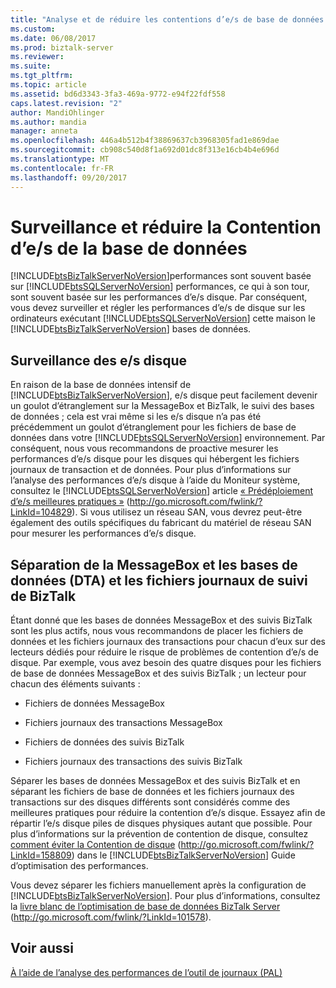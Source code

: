 ```yaml
---
title: "Analyse et de réduire les contentions d’e/s de base de données | Documents Microsoft"
ms.custom: 
ms.date: 06/08/2017
ms.prod: biztalk-server
ms.reviewer: 
ms.suite: 
ms.tgt_pltfrm: 
ms.topic: article
ms.assetid: bd6d3343-3fa3-469a-9772-e94f22fdf558
caps.latest.revision: "2"
author: MandiOhlinger
ms.author: mandia
manager: anneta
ms.openlocfilehash: 446a4b512b4f38869637cb3968305fad1e869dae
ms.sourcegitcommit: cb908c540d8f1a692d01dc8f313e16cb4b4e696d
ms.translationtype: MT
ms.contentlocale: fr-FR
ms.lasthandoff: 09/20/2017
---
```

# <a name="monitoring-and-reducing-database-io-contention"></a>Surveillance et réduire la Contention d’e/s de la base de données
[!INCLUDE[btsBizTalkServerNoVersion](../includes/btsbiztalkservernoversion-md.md)]performances sont souvent basée sur [!INCLUDE[btsSQLServerNoVersion](../includes/btssqlservernoversion-md.md)] performances, ce qui à son tour, sont souvent basée sur les performances d’e/s disque. Par conséquent, vous devez surveiller et régler les performances d’e/s de disque sur les ordinateurs exécutant [!INCLUDE[btsSQLServerNoVersion](../includes/btssqlservernoversion-md.md)] cette maison le [!INCLUDE[btsBizTalkServerNoVersion](../includes/btsbiztalkservernoversion-md.md)] bases de données.  
  
## <a name="monitoring-disk-io"></a>Surveillance des e/s disque  
 En raison de la base de données intensif de [!INCLUDE[btsBizTalkServerNoVersion](../includes/btsbiztalkservernoversion-md.md)], e/s disque peut facilement devenir un goulot d’étranglement sur la MessageBox et BizTalk, le suivi des bases de données ; cela est vrai même si les e/s disque n’a pas été précédemment un goulot d’étranglement pour les fichiers de base de données dans votre [!INCLUDE[btsSQLServerNoVersion](../includes/btssqlservernoversion-md.md)] environnement. Par conséquent, nous vous recommandons de proactive mesurer les performances d’e/s disque pour les disques qui hébergent les fichiers journaux de transaction et de données. Pour plus d’informations sur l’analyse des performances d’e/s disque à l’aide du Moniteur système, consultez le [!INCLUDE[btsSQLServerNoVersion](../includes/btssqlservernoversion-md.md)] article [« Prédéploiement d’e/s meilleures pratiques »](http://go.microsoft.com/fwlink/?LinkId=104829) (http://go.microsoft.com/fwlink/?LinkId=104829). Si vous utilisez un réseau SAN, vous devrez peut-être également des outils spécifiques du fabricant du matériel de réseau SAN pour mesurer les performances d’e/s disque.  
  
## <a name="separating-the-messagebox-and-biztalk-tracking-dta-databases-and-log-files"></a>Séparation de la MessageBox et les bases de données (DTA) et les fichiers journaux de suivi de BizTalk  
 Étant donné que les bases de données MessageBox et des suivis BizTalk sont les plus actifs, nous vous recommandons de placer les fichiers de données et les fichiers journaux des transactions pour chacun d’eux sur des lecteurs dédiés pour réduire le risque de problèmes de contention d’e/s de disque. Par exemple, vous avez besoin des quatre disques pour les fichiers de base de données MessageBox et des suivis BizTalk ; un lecteur pour chacun des éléments suivants :  
  
-   Fichiers de données MessageBox  
  
-   Fichiers journaux des transactions MessageBox  
  
-   Fichiers de données des suivis BizTalk  
  
-   Fichiers journaux des transactions des suivis BizTalk  
  
 Séparer les bases de données MessageBox et des suivis BizTalk et en séparant les fichiers de base de données et les fichiers journaux des transactions sur des disques différents sont considérés comme des meilleures pratiques pour réduire la contention d’e/s disque. Essayez afin de répartir l’e/s disque piles de disques physiques autant que possible. Pour plus d’informations sur la prévention de contention de disque, consultez [comment éviter la Contention de disque](http://go.microsoft.com/fwlink/?LinkId=158809) (http://go.microsoft.com/fwlink/?LinkId=158809) dans le [!INCLUDE[btsBizTalkServerNoVersion](../includes/btsbiztalkservernoversion-md.md)] Guide d’optimisation des performances.  
  
 Vous devez séparer les fichiers manuellement après la configuration de [!INCLUDE[btsBizTalkServerNoVersion](../includes/btsbiztalkservernoversion-md.md)]. Pour plus d’informations, consultez la [livre blanc de l’optimisation de base de données BizTalk Server](http://go.microsoft.com/fwlink/?LinkId=101578) (http://go.microsoft.com/fwlink/?LinkId=101578).  
  
## <a name="see-also"></a>Voir aussi  
 [À l’aide de l’analyse des performances de l’outil de journaux (PAL)](../technical-guides/using-the-performance-analysis-of-logs-pal-tool.md)